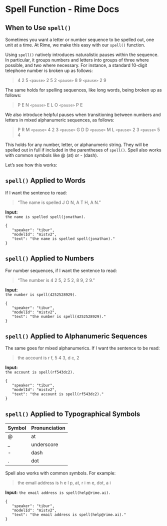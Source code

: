 # Spell Function - Rime Docs
When to Use `spell()`
---------------------

Sometimes you want a letter or number sequence to be spelled out, one unit at a time. At Rime, we make this easy with our `spell()` function.

Using `spell()` natively introduces naturalistic pauses within the sequence. In particular, it groups numbers and letters into groups of three where possible, and two where necessary. For instance, a standard 10-digit telephone number is broken up as follows:

> 4 2 5 `<pause>` 2 5 2 `<pause>` 8 9 `<pause>` 2 9

The same holds for spelling sequences, like long words, being broken up as follows:

> P E N `<pause>` E L O `<pause>` P E

We also introduce helpful pauses when transitioning between numbers and letters in mixed alphanumeric sequences, as follows:

> P R M `<pause>` 4 2 3 `<pause>` G D D `<pause>` M L `<pause>` 2 3 `<pause>` 5 4

This holds for any number, letter, or alphanumeric string. They will be spelled out in full if included in the parentheses of `spell()`. Spell also works with common symbols like @ (at) or - (dash).

Let’s see how this works:

`spell()` Applied to Words
--------------------------

If I want the sentence to read:

> “The name is spelled J O N, A T H, A N.”

**Input:**  
`the name is spelled spell(jonathan).`

```
{
   "speaker": "tibur",
   "modelId": "mistv2",
   "text": "the name is spelled spell(jonathan)."
}
```

`spell()` Applied to Numbers
----------------------------

For number sequences, if I want the sentence to read:

> “The number is 4 2 5, 2 5 2, 8 9, 2 9.”

**Input:**  
`the number is spell(4252528929).`

```
{
   "speaker": "tibur",
   "modelId": "mistv2",
   "text": "the number is spell(4252528929)."
}
```

`spell()` Applied to Alphanumeric Sequences
-------------------------------------------

The same goes for mixed alphanumerics. If I want the sentence to be read:

> the account is r f, 5 4 3, d c, 2

**Input:**  
`the account is spell(rf543dc2).`

```
{
   "speaker": "tibur",
   "modelId": "mistv2",
   "text": "the account is spell(rf543dc2)."
}
```

`spell()` Applied to Typographical Symbols
------------------------------------------


|Symbol|Pronunciation|
|------|-------------|
|@     |at           |
|_     |underscore   |
|-     |dash         |
|.     |dot          |


Spell also works with common symbols. For example:

> the email address is h e l p, at, r i m e, dot, a i

**Input:** `the email address is spell(help@rime.ai).`

```
{
   "speaker": "tibur",
   "modelId": "mistv2",
   "text": "the email address is spell(help@rime.ai)."
}
```